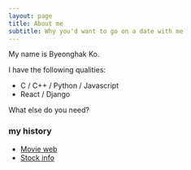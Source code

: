 ```yaml
---
layout: page
title: About me
subtitle: Why you'd want to go on a date with me
---
```


My name is Byeonghak Ko.

I have the following qualities:
- C / C++ / Python / Javascript
- React / Django

What else do you need?

### my history

- [Movie web](http://ec2-54-180-105-189.ap-northeast-2.compute.amazonaws.com/)
- [Stock info](https://store.whale.naver.com/detail/onfnhemhancngkbgdffipihfgdlodfck)
